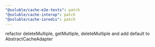 ```yaml
---
"@soluble/cache-e2e-tests": patch
"@soluble/cache-interop": patch
"@soluble/cache-ioredis": patch
---
```


refactor deleteMultiple, getMultiple, deleteMultiple and add default to AbstractCacheAdapter 
